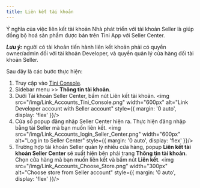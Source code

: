 ```yaml
---
title: Liên kết tài khoản
---
```


Ý nghĩa của việc liên kết tài khoản Nhà phát triển với tài khoản Seller là giúp đồng bộ hoá sản phẩm được bán trên Tini App với Seller Center.

***Lưu ý:*** người có tài khoản tiến hành liên kết khoản phải có quyền owner/admin đối với tài khoản Developer, và quyền quản lý cửa hàng đối tài khoản Seller.

Sau đây là các bước thực hiện:

1. Truy cập vào [Tini Console](https://developer.tiki.vn/apps).
2. Sidebar menu >> **Thông tin tài khoản**.
3. Dưới Tài khoản Seller Center, bấm nút Liên kết tài khoản.
   <img src="/img/Link_Accounts_Tini_Console.png" width="600px" alt="Link Developer account with Seller account" style={{ margin: '0 auto', display: 'flex' }}/>
4. Cửa sổ popup đăng nhập Seller Center hiện ra. Thực hiện đăng nhập bằng tài Seller mà bạn muốn liên kết.
   <img src="/img/Link_Accounts_login_Seller_Center.png" width="600px" alt="Log in to Seller Center" style={{ margin: '0 auto', display: 'flex' }}/> 
5. Trường hợp tài khoản Seller quản lý nhiều cửa hàng, popup **Liên kết tài khoản Seller Center** sẽ xuất hiện bên phải trang **Thông tin tài khoản**. Chọn cửa hàng mà bạn muốn liên kết và bấm nút **Liên kết**. 
   <img src="/img/Link_Accounts_Choose_Store.png" width="300px" alt="Choose store from Seller account" style={{ margin: '0 auto', display: 'flex' }}/>
